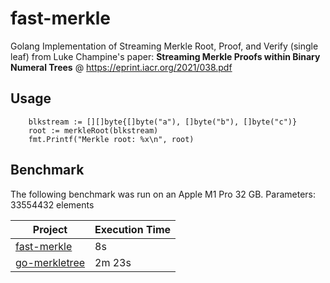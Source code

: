 # fast-merkle

Golang Implementation of Streaming Merkle Root, Proof, and Verify (single leaf) from Luke Champine's paper: **Streaming Merkle Proofs within Binary Numeral Trees** @ https://eprint.iacr.org/2021/038.pdf

## Usage

```golang
	blkstream := [][]byte{[]byte("a"), []byte("b"), []byte("c")}
	root := merkleRoot(blkstream)
	fmt.Printf("Merkle root: %x\n", root)
```

## Benchmark

The following benchmark was run on an Apple M1 Pro 32 GB. Parameters: 33554432 elements

| Project  | Execution Time |
| ------------- | ------------- |
| [fast-merkle](github.com/jlogelin/fastmerkle) | 8s |
| [go-merkletree](github.com/txaty/go-merkletree) | 2m 23s |
